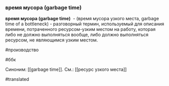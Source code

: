 ### время мусора (garbage time)

**время мусора (garbage time)**  - (время мусора узкого места, garbage time of a bottleneck) - разговорный термин, используемый для описания времени, потраченного ресурсом-узким местом на работу, которая  либо не должно выполняться вообще, либо должно выполняться ресурсом, не являющимся узким местом.

#производство

#ббк

Синоним: [[garbage time]].
См.: [[ресурс узкого места]]

#translated
